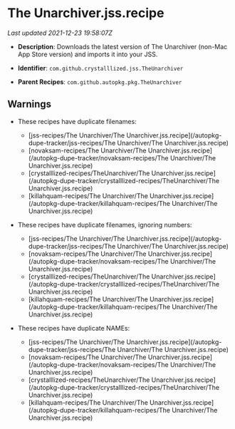 # The Unarchiver.jss.recipe

_Last updated 2021-12-23 19:58:07Z_

- **Description**: Downloads the latest version of The Unarchiver (non-Mac App Store version) and imports it into your JSS.

- **Identifier**: `com.github.crystalllized.jss.TheUnarchiver`

- **Parent Recipes**: `com.github.autopkg.pkg.TheUnarchiver`

## Warnings

- These recipes have duplicate filenames:
    - [jss-recipes/The Unarchiver/The Unarchiver.jss.recipe](/autopkg-dupe-tracker/jss-recipes/The Unarchiver/The Unarchiver.jss.recipe)
    - [novaksam-recipes/The Unarchiver/The Unarchiver.jss.recipe](/autopkg-dupe-tracker/novaksam-recipes/The Unarchiver/The Unarchiver.jss.recipe)
    - [crystalllized-recipes/TheUnarchiver/The Unarchiver.jss.recipe](/autopkg-dupe-tracker/crystalllized-recipes/TheUnarchiver/The Unarchiver.jss.recipe)
    - [killahquam-recipes/The Unarchiver/The Unarchiver.jss.recipe](/autopkg-dupe-tracker/killahquam-recipes/The Unarchiver/The Unarchiver.jss.recipe)

- These recipes have duplicate filenames, ignoring numbers:
    - [jss-recipes/The Unarchiver/The Unarchiver.jss.recipe](/autopkg-dupe-tracker/jss-recipes/The Unarchiver/The Unarchiver.jss.recipe)
    - [novaksam-recipes/The Unarchiver/The Unarchiver.jss.recipe](/autopkg-dupe-tracker/novaksam-recipes/The Unarchiver/The Unarchiver.jss.recipe)
    - [crystalllized-recipes/TheUnarchiver/The Unarchiver.jss.recipe](/autopkg-dupe-tracker/crystalllized-recipes/TheUnarchiver/The Unarchiver.jss.recipe)
    - [killahquam-recipes/The Unarchiver/The Unarchiver.jss.recipe](/autopkg-dupe-tracker/killahquam-recipes/The Unarchiver/The Unarchiver.jss.recipe)

- These recipes have duplicate NAMEs:
    - [jss-recipes/The Unarchiver/The Unarchiver.jss.recipe](/autopkg-dupe-tracker/jss-recipes/The Unarchiver/The Unarchiver.jss.recipe)
    - [novaksam-recipes/The Unarchiver/The Unarchiver.jss.recipe](/autopkg-dupe-tracker/novaksam-recipes/The Unarchiver/The Unarchiver.jss.recipe)
    - [crystalllized-recipes/TheUnarchiver/The Unarchiver.jss.recipe](/autopkg-dupe-tracker/crystalllized-recipes/TheUnarchiver/The Unarchiver.jss.recipe)
    - [killahquam-recipes/The Unarchiver/The Unarchiver.jss.recipe](/autopkg-dupe-tracker/killahquam-recipes/The Unarchiver/The Unarchiver.jss.recipe)